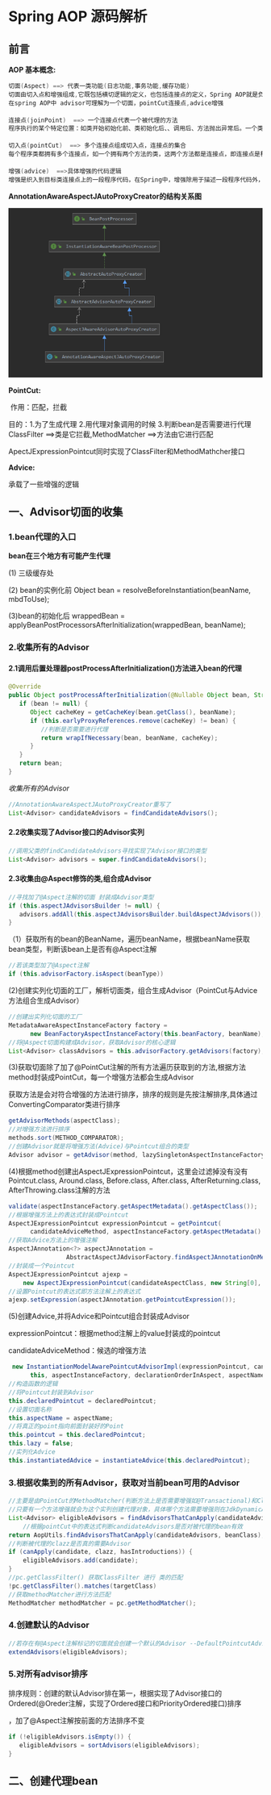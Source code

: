# Spring AOP 源码解析

## 前言

**AOP 基本概念:**

```java
切面(Aspect) ==> 代表一类功能(日志功能,事务功能,缓存功能)
切面由切入点和增强组成,它既包括横切逻辑的定义，也包括连接点的定义，Spring AOP就是负责实施切面的框架，它将切面所定义的横切逻辑织入到切面所指定的连接点中
在spring AOP中 advisor可理解为一个切面，pointCut连接点,advice增强

连接点(joinPoint)  ==> 一个连接点代表一个被代理的方法
程序执行的某个特定位置：如类开始初始化前、类初始化后、、调用后、方法抛出异常后。一个类或一段程序代码拥有一些具有边界性质的特定点，这些点中的特定点就称为“连接点”。Spring仅支持方法的连接点，即仅能在方法调用前、方法调用后、方法抛出异常时以及方法调用前后这些程序执行点织入增强。连接点由两个信息确定：第一是用方法表示的程序执行点；第二是用相对点表示的方位。

切入点(pointCut)  ==> 多个连接点组成切入点，连接点的集合
每个程序类都拥有多个连接点，如一个拥有两个方法的类，这两个方法都是连接点，即连接点是程序类中客观存在的事物。AOP通过“切点”定位特定的连接点。连接点相当于数据库中的记录，而切点相当于查询条件。切点和连接点不是一对一的关系，一个切点可以匹配多个连接点。在Spring中，切点通过org.springframework.aop.Pointcut接口进行描述，它使用类和方法作为连接点的查询条件，Spring AOP的规则解析引擎负责切点所设定的查询条件，找到对应的连接点。其实确切地说，不能称之为查询连接点，因为连接点是方法执行前、执行后等包括方位信息的具体程序执行点，而切点只定位到某个方法上，所以如果希望定位到具体连接点上，还需要提供方位信息。

增强(advice)  ==>具体增强的代码逻辑
增强是织入到目标类连接点上的一段程序代码，在Spring中，增强除用于描述一段程序代码外，还拥有另一个和连接点相关的信息，这便是执行点的方位。结合执行点方位信息和切点信息，我们就可以找到特定的连接点。
```

**AnnotationAwareAspectJAutoProxyCreator的结构关系图**

![1](.\1.png)

**PointCut:**

​    作用：匹配，拦截

   目的：1.为了生成代理 2.用代理对象调用的时候  3.判断bean是否需要进行代理 ClassFilter ==>类是它拦截,MethodMatcher ==>方法由它进行匹配

  ApectJExpressionPointcut同时实现了ClassFilter和MethodMathcher接口

**Advice:**

  承载了一些增强的逻辑

## 一、Advisor切面的收集

### 1.bean代理的入口

**bean在三个地方有可能产生代理**

(1) 三级缓存处

(2) bean的实例化前 Object bean = resolveBeforeInstantiation(beanName, mbdToUse);

(3)bean的初始化后 wrappedBean = applyBeanPostProcessorsAfterInitialization(wrappedBean, beanName);

### 2.收集所有的Advisor

#### 2.1调用后置处理器postProcessAfterInitialization()方法进入bean的代理

```java
@Override
public Object postProcessAfterInitialization(@Nullable Object bean, String beanName) {
   if (bean != null) {
      Object cacheKey = getCacheKey(bean.getClass(), beanName);
      if (this.earlyProxyReferences.remove(cacheKey) != bean) {
         //判断是否需要进行代理
         return wrapIfNecessary(bean, beanName, cacheKey);
      }
   }
   return bean;
}
```

*收集所有的Advisor*

```java
//AnnotationAwareAspectJAutoProxyCreator重写了
List<Advisor> candidateAdvisors = findCandidateAdvisors();
```

#### 2.2收集实现了Advisor接口的Advisor实列

```java
//调用父类的findCandidateAdvisors寻找实现了Advisor接口的类型
List<Advisor> advisors = super.findCandidateAdvisors();
```

#### 2.3收集由@Aspect修饰的类,组合成Advisor

```java
//寻找加了@Aspect注解的切面 封装成Advisor类型
if (this.aspectJAdvisorsBuilder != null) {
   advisors.addAll(this.aspectJAdvisorsBuilder.buildAspectJAdvisors());
}
```

（1）获取所有的bean的BeanName，遍历beanName，根据beanName获取bean类型，判断该bean上是否有@Aspect注解

```java
//若该类型加了@Aspect注解
if (this.advisorFactory.isAspect(beanType))
```

(2)创建实列化切面的工厂，解析切面类，组合生成Advisor（PointCut与Advice方法组合生成Advisor）

```java
//创建出实列化切面的工厂
MetadataAwareAspectInstanceFactory factory =
      new BeanFactoryAspectInstanceFactory(this.beanFactory, beanName);
//将@Aspect切面构建成Advisor，获取Advisor的核心逻辑
List<Advisor> classAdvisors = this.advisorFactory.getAdvisors(factory);
```

(3)获取切面除了加了@PointCut注解的所有方法遍历获取到的方法,根据方法method封装成PointCut，每一个增强方法都会生成Advisor

 获取方法是会对符合增强的方法进行排序，排序的规则是先按注解排序,具体通过ConvertingComparator类进行排序

```java
getAdvisorMethods(aspectClass);
//对增强方法进行排序
methods.sort(METHOD_COMPARATOR);
//创建Advisor就是将增强方法(Advice)与Pointcut组合的类型
Advisor advisor = getAdvisor(method, lazySingletonAspectInstanceFactory, 0, aspectName);
```

(4)根据method创建出AspectJExpressionPointcut，这里会过滤掉没有没有Pointcut.class, Around.class, Before.class, After.class, AfterReturning.class, AfterThrowing.class注解的方法

```java
validate(aspectInstanceFactory.getAspectMetadata().getAspectClass());
//根据增强方法上的表达式封装成Pointcut
AspectJExpressionPointcut expressionPointcut = getPointcut(
      candidateAdviceMethod, aspectInstanceFactory.getAspectMetadata().getAspectClass());
//获取Advice方法上的增强注解
AspectJAnnotation<?> aspectJAnnotation =
				AbstractAspectJAdvisorFactory.findAspectJAnnotationOnMethod(candidateAdviceMethod);
//封装成一个Pointcut
AspectJExpressionPointcut ajexp =
    new AspectJExpressionPointcut(candidateAspectClass, new String[0], new Class<?>[0]);
//设置Pointcut的表达式即方法注解上的表达式
ajexp.setExpression(aspectJAnnotation.getPointcutExpression());
```

(5)创建Advice,并将Advice和Pointcut组合封装成Advisor

expressionPointcut：根据method注解上的value封装成的pointcut

candidateAdviceMethod：候选的增强方法

```java
 new InstantiationModelAwarePointcutAdvisorImpl(expressionPointcut, candidateAdviceMethod,
      this, aspectInstanceFactory, declarationOrderInAspect, aspectName);
//构造函数的逻辑
//将Pointcut封装到Advisor
this.declaredPointcut = declaredPointcut;
//设置切面名称
this.aspectName = aspectName;
//将真正的point指向前面封装好的Point
this.pointcut = this.declaredPointcut;
this.lazy = false;
//实列化Advice
this.instantiatedAdvice = instantiateAdvice(this.declaredPointcut);
```

### 3.根据收集到的所有Advisor，获取对当前bean可用的Advisor

```java
//主要是由PointCut的MethodMatcher(判断方法上是否需要增强如@Transactional)和ClassFilter判断整个类是否需要增强（根据通知方法(Advice)的表达式）
//只要有一个方法增强就会为这个实列创建代理对象，具体哪个方法需要增强则在JdkDynamicAopProxy的invoke方法时具体判断
List<Advisor> eligibleAdvisors = findAdvisorsThatCanApply(candidateAdvisors, beanClass, beanName);
	//根据pointCut中的表达式判断candidateAdvisors是否对被代理的bean有效
return AopUtils.findAdvisorsThatCanApply(candidateAdvisors, beanClass);
//判断被代理的clazz是否真的需要Advisor
if (canApply(candidate, clazz, hasIntroductions)) {
    eligibleAdvisors.add(candidate);
}
//pc.getClassFilter() 获取ClassFilter 进行 类的匹配
!pc.getClassFilter().matches(targetClass)
//获取methodMatcher进行方法匹配
MethodMatcher methodMatcher = pc.getMethodMatcher();
```

### 4.创建默认的Advisor

```java
//若存在有@Aspect注解标记的切面就会创建一个默认的Advisor --DefaultPointcutAdvisor,作用是用于参数传递
extendAdvisors(eligibleAdvisors);
```

### 5.对所有advisor排序

排序规则：创建的默认Advisor排在第一，根据实现了Advisor接口的Ordered(@Oreder注解，实现了Ordered接口和PriorityOrdered接口)排序

，加了@Aspect注解按前面的方法排序不变

```java
if (!eligibleAdvisors.isEmpty()) {
   eligibleAdvisors = sortAdvisors(eligibleAdvisors);
}
```

## 二、创建代理bean


